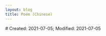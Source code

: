 ```yaml
---
layout: blog
title: Poem (Chinese)
---
```

<span class="hidden-text"># Created: 2021-07-05; Modified: 2021-07-05</span>



